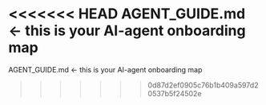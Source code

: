 <<<<<<< HEAD
AGENT_GUIDE.md  ← this is your AI-agent onboarding map
=======
AGENT_GUIDE.md  ← this is your AI-agent onboarding map
>>>>>>> 0d87d2ef0905c76b1b409a597d20537b5f24502e
